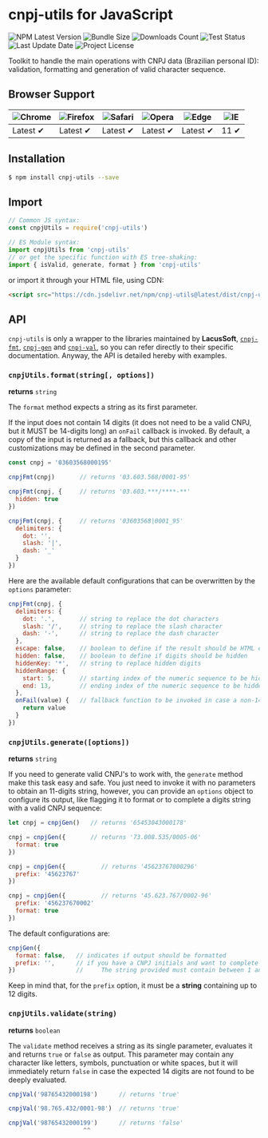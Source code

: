 # cnpj-utils for JavaScript

![NPM Latest Version](https://img.shields.io/npm/v/cnpj-utils)
![Bundle Size](https://img.shields.io/bundlephobia/min/cnpj-utils?label=bundle%20size)
![Downloads Count](https://img.shields.io/npm/dm/cnpj-utils.svg)
![Test Status](https://img.shields.io/github/actions/workflow/status/juliolmuller/cnpj-utils-js/release.yml?label=ci/cd)
![Last Update Date](https://img.shields.io/github/last-commit/juliolmuller/cnpj-utils-js)
![Project License](https://img.shields.io/github/license/juliolmuller/cnpj-utils-js)

Toolkit to handle the main operations with CNPJ data (Brazilian personal ID): validation, formatting and generation of valid character sequence.

## Browser Support

![Chrome](https://raw.github.com/alrra/browser-logos/master/src/chrome/chrome_48x48.png) | ![Firefox](https://raw.github.com/alrra/browser-logos/master/src/firefox/firefox_48x48.png) | ![Safari](https://raw.github.com/alrra/browser-logos/master/src/safari/safari_48x48.png) | ![Opera](https://raw.github.com/alrra/browser-logos/master/src/opera/opera_48x48.png) | ![Edge](https://raw.github.com/alrra/browser-logos/master/src/edge/edge_48x48.png) | ![IE](https://raw.github.com/alrra/browser-logos/master/src/archive/internet-explorer_9-11/internet-explorer_9-11_48x48.png) |
--- | --- | --- | --- | --- | --- |
Latest ✔ | Latest ✔ | Latest ✔ | Latest ✔ | Latest ✔ | 11 ✔ |

## Installation

```bash
$ npm install cnpj-utils --save
```

## Import

```js
// Common JS syntax:
const cnpjUtils = require('cnpj-utils')

// ES Module syntax:
import cnpjUtils from 'cnpj-utils'
// or get the specific function with ES tree-shaking:
import { isValid, generate, format } from 'cnpj-utils'
```

or import it through your HTML file, using CDN:

```html
<script src="https://cdn.jsdelivr.net/npm/cnpj-utils@latest/dist/cnpj-utils.min.js"></script>
```

## API

`cnpj-utils` is only a wrapper to the libraries maintained by **LacusSoft**, [`cnpj-fmt`](https://www.npmjs.com/package/@lacussoft/cnpj-fmt), [`cnpj-gen`](https://www.npmjs.com/package/@lacussoft/cnpj-gen) and [`cnpj-val`](https://www.npmjs.com/package/@lacussoft/cnpj-val), so you can refer directly to their specific documentation. Anyway, the API is detailed hereby with examples.

### `cnpjUtils.format(string[, options])`

**returns** `string`

The `format` method expects a string as its first parameter.

If the input does not contain 14 digits (it does not need to be a valid CNPJ, but it MUST be 14-digits long) an `onFail` callback is invoked. By default, a copy of the input is returned as a fallback, but this callback and other customizations may be defined in the second parameter.

```js
const cnpj = '03603568000195'

cnpjFmt(cnpj)       // returns '03.603.568/0001-95'

cnpjFmt(cnpj, {     // returns '03.603.***/****-**'
  hidden: true
})

cnpjFmt(cnpj, {     // returns '03603568|0001_95'
  delimiters: {
    dot: '',
    slash: '|',
    dash: '_'
  }
})
```

Here are the available default configurations that can be overwritten by the `options` parameter:

```js
cnpjFmt(cnpj, {
  delimiters: {
    dot: '.',       // string to replace the dot characters
    slash: '/',     // string to replace the slash character
    dash: '-',      // string to replace the dash character
  },
  escape: false,    // boolean to define if the result should be HTML escaped
  hidden: false,    // boolean to define if digits should be hidden
  hiddenKey: '*',   // string to replace hidden digits
  hiddenRange: {
    start: 5,       // starting index of the numeric sequence to be hidden (min 0)
    end: 13,        // ending index of the numeric sequence to be hidden (max 13)
  },
  onFail(value) {   // fallback function to be invoked in case a non-14-digits is passed
    return value
  }
})
```

### `cnpjUtils.generate([options])`

**returns** `string`

If you need to generate valid CNPJ's to work with, the `generate` method make this task easy and safe. You just need to invoke it with no parameters to obtain an 11-digits string, however, you can provide an `options` object to configure its output, like flagging it to format or to complete a digits string with a valid CNPJ sequence:

```js
let cnpj = cnpjGen()   // returns '65453043000178'

cnpj = cnpjGen({       // returns '73.008.535/0005-06'
  format: true
})

cnpj = cnpjGen({          // returns '45623767000296'
  prefix: '45623767'
})

cnpj = cnpjGen({          // returns '45.623.767/0002-96'
  prefix: '456237670002'
  format: true
})
```

The default configurations are:

```js
cnpjGen({
  format: false,   // indicates if output should be formatted
  prefix: '',      // if you have a CNPJ initials and want to complete it with valid digits.
})                 //     The string provided must contain between 1 and 12 digits!
```

Keep in mind that, for the `prefix` option, it must be a **string** containing up to 12 digits.

### `cnpjUtils.validate(string)`

**returns** `boolean`

The `validate` method receives a string as its single parameter, evaluates it and returns `true` or `false` as output. This parameter may contain any character like letters, symbols, punctuation or white spaces, but it will immediately return `false` in case the expected 14 digits are not found to be deeply evaluated.


```js
cnpjVal('98765432000198')      // returns 'true'

cnpjVal('98.765.432/0001-98')  // returns 'true'

cnpjVal('98765432000199')      // returns 'false'
                     ^^
```
